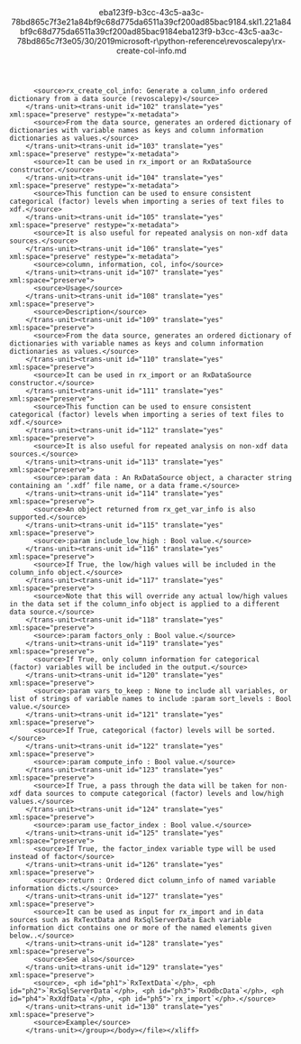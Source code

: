 <?xml version="1.0"?><xliff version="1.2" xmlns="urn:oasis:names:tc:xliff:document:1.2" xmlns:xsi="http://www.w3.org/2001/XMLSchema-instance" xsi:schemaLocation="urn:oasis:names:tc:xliff:document:1.2 xliff-core-1.2-transitional.xsd"><file datatype="xml" original="rx-create-col-info.md" source-language="en-US" target-language="en-US"><header><tool tool-id="mdxliff" tool-name="mdxliff" tool-version="1.0-8ab897d" tool-company="Microsoft" /><xliffext:skl_file_name xmlns:xliffext="urn:microsoft:content:schema:xliffextensions">eba123f9-b3cc-43c5-aa3c-78bd865c7f3e21a84bf9c68d775da6511a39cf200ad85bac9184.skl</xliffext:skl_file_name><xliffext:version xmlns:xliffext="urn:microsoft:content:schema:xliffextensions">1.2</xliffext:version><xliffext:ms.openlocfilehash xmlns:xliffext="urn:microsoft:content:schema:xliffextensions">21a84bf9c68d775da6511a39cf200ad85bac9184</xliffext:ms.openlocfilehash><xliffext:ms.sourcegitcommit xmlns:xliffext="urn:microsoft:content:schema:xliffextensions">eba123f9-b3cc-43c5-aa3c-78bd865c7f3e</xliffext:ms.sourcegitcommit><xliffext:ms.lasthandoff xmlns:xliffext="urn:microsoft:content:schema:xliffextensions">05/30/2019</xliffext:ms.lasthandoff><xliffext:ms.openlocfilepath xmlns:xliffext="urn:microsoft:content:schema:xliffextensions">microsoft-r\python-reference\revoscalepy\rx-create-col-info.md</xliffext:ms.openlocfilepath></header><body><group id="content" extype="content"><trans-unit id="101" translate="yes" xml:space="preserve" restype="x-metadata">
          <source>rx_create_col_info: Generate a column_info ordered dictionary from a data source (revoscalepy)</source>
        </trans-unit><trans-unit id="102" translate="yes" xml:space="preserve" restype="x-metadata">
          <source>From the data source, generates an ordered dictionary of dictionaries with variable names as keys and column information dictionaries as values.</source>
        </trans-unit><trans-unit id="103" translate="yes" xml:space="preserve" restype="x-metadata">
          <source>It can be used in rx_import or an RxDataSource constructor.</source>
        </trans-unit><trans-unit id="104" translate="yes" xml:space="preserve" restype="x-metadata">
          <source>This function can be used to ensure consistent categorical (factor) levels when importing a series of text files to xdf.</source>
        </trans-unit><trans-unit id="105" translate="yes" xml:space="preserve" restype="x-metadata">
          <source>It is also useful for repeated analysis on non-xdf data sources.</source>
        </trans-unit><trans-unit id="106" translate="yes" xml:space="preserve" restype="x-metadata">
          <source>column, information, col, info</source>
        </trans-unit><trans-unit id="107" translate="yes" xml:space="preserve">
          <source>Usage</source>
        </trans-unit><trans-unit id="108" translate="yes" xml:space="preserve">
          <source>Description</source>
        </trans-unit><trans-unit id="109" translate="yes" xml:space="preserve">
          <source>From the data source, generates an ordered dictionary of dictionaries with variable names as keys and column information dictionaries as values.</source>
        </trans-unit><trans-unit id="110" translate="yes" xml:space="preserve">
          <source>It can be used in rx_import or an RxDataSource constructor.</source>
        </trans-unit><trans-unit id="111" translate="yes" xml:space="preserve">
          <source>This function can be used to ensure consistent categorical (factor) levels when importing a series of text files to xdf.</source>
        </trans-unit><trans-unit id="112" translate="yes" xml:space="preserve">
          <source>It is also useful for repeated analysis on non-xdf data sources.</source>
        </trans-unit><trans-unit id="113" translate="yes" xml:space="preserve">
          <source>:param data : An RxDataSource object, a character string containing an ‘.xdf’ file name, or a data frame.</source>
        </trans-unit><trans-unit id="114" translate="yes" xml:space="preserve">
          <source>An object returned from rx_get_var_info is also supported.</source>
        </trans-unit><trans-unit id="115" translate="yes" xml:space="preserve">
          <source>:param include_low_high : Bool value.</source>
        </trans-unit><trans-unit id="116" translate="yes" xml:space="preserve">
          <source>If True, the low/high values will be included in the column_info object.</source>
        </trans-unit><trans-unit id="117" translate="yes" xml:space="preserve">
          <source>Note that this will override any actual low/high values in the data set if the column_info object is applied to a different data source.</source>
        </trans-unit><trans-unit id="118" translate="yes" xml:space="preserve">
          <source>:param factors_only : Bool value.</source>
        </trans-unit><trans-unit id="119" translate="yes" xml:space="preserve">
          <source>If True, only column information for categorical (factor) variables will be included in the output.</source>
        </trans-unit><trans-unit id="120" translate="yes" xml:space="preserve">
          <source>:param vars_to_keep : None to include all variables, or list of strings of variable names to include :param sort_levels : Bool value.</source>
        </trans-unit><trans-unit id="121" translate="yes" xml:space="preserve">
          <source>If True, categorical (factor) levels will be sorted.</source>
        </trans-unit><trans-unit id="122" translate="yes" xml:space="preserve">
          <source>:param compute_info : Bool value.</source>
        </trans-unit><trans-unit id="123" translate="yes" xml:space="preserve">
          <source>If True, a pass through the data will be taken for non-xdf data sources to compute categorical (factor) levels and low/high values.</source>
        </trans-unit><trans-unit id="124" translate="yes" xml:space="preserve">
          <source>:param use_factor_index : Bool value.</source>
        </trans-unit><trans-unit id="125" translate="yes" xml:space="preserve">
          <source>If True, the factor_index variable type will be used instead of factor</source>
        </trans-unit><trans-unit id="126" translate="yes" xml:space="preserve">
          <source>:return : Ordered dict column_info of named variable information dicts.</source>
        </trans-unit><trans-unit id="127" translate="yes" xml:space="preserve">
          <source>It can be used as input for rx_import and in data sources such as RxTextData and RxSqlServerData Each variable information dict contains one or more of the named elements given below..</source>
        </trans-unit><trans-unit id="128" translate="yes" xml:space="preserve">
          <source>See also</source>
        </trans-unit><trans-unit id="129" translate="yes" xml:space="preserve">
          <source>, <ph id="ph1">`RxTextData`</ph>, <ph id="ph2">`RxSqlServerData`</ph>, <ph id="ph3">`RxOdbcData`</ph>, <ph id="ph4">`RxXdfData`</ph>, <ph id="ph5">`rx_import`</ph>.</source>
        </trans-unit><trans-unit id="130" translate="yes" xml:space="preserve">
          <source>Example</source>
        </trans-unit></group></body></file></xliff>